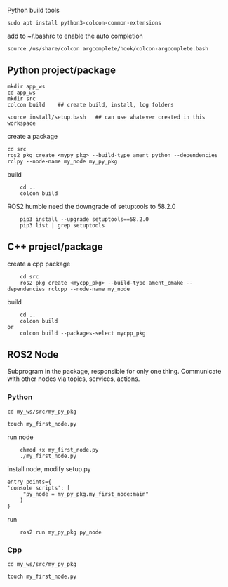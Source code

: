 

Python build tools
```
sudo apt install python3-colcon-common-extensions
```

add to ~/.bashrc to enable the auto completion
```
source /us/share/colcon argcomplete/hook/colcon-argcomplete.bash
```

## Python project/package
```
mkdir app_ws
cd app_ws
mkdir src
colcon build    ## create build, install, log folders

source install/setup.bash   ## can use whatever created in this workspace
```

create a package
```
cd src
ros2 pkg create <mypy_pkg> --build-type ament_python --dependencies rclpy --node-name my_node my_py_pkg
```

build
```    
    cd ..
    colcon build
```

ROS2 humble need the downgrade of setuptools to  58.2.0
```
    pip3 install --upgrade setuptools==58.2.0
    pip3 list | grep setuptools
```

## C++ project/package
create a cpp package
```
    cd src
    ros2 pkg create <mycpp_pkg> --build-type ament_cmake --dependencies rclcpp --node-name my_node
```

build
```    
    cd ..
    colcon build
or
    colcon build --packages-select mycpp_pkg
```

## ROS2 Node
Subprogram in the package, responsible for only one thing. Communicate with other nodes via topics, services, actions.
### Python 
```
cd my_ws/src/my_py_pkg

touch my_first_node.py
```
run node
```
    chmod +x my_first_node.py
    ./my_first_node.py
```

install node, modify setup.py
```
entry points={
'console scripts': [
     "py_node = my_py_pkg.my_first_node:main"
    ]
}
```

run 
```
    ros2 run my_py_pkg py_node
```



### Cpp 
```
cd my_ws/src/my_py_pkg

touch my_first_node.py
```
